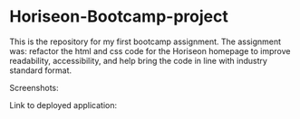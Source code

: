 # Horiseon-Bootcamp-project

This is the repository for my first bootcamp assignment. The assignment was: refactor the html and css code for the Horiseon homepage to improve readability, accessibility, and help bring the code in line with industry standard format. 

Screenshots: 

Link to deployed application:

